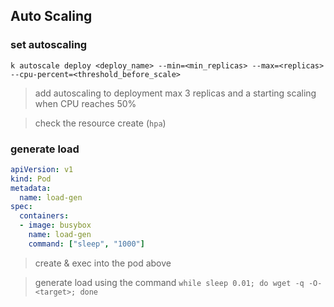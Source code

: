 ## Auto Scaling


### set autoscaling
`k autoscale deploy <deploy_name> --min=<min_replicas> --max=<replicas> --cpu-percent=<threshold_before_scale>`

> add autoscaling to deployment max 3 replicas and a starting scaling when CPU reaches 50%

> check the resource create (`hpa`)

### generate load

```yaml
apiVersion: v1
kind: Pod
metadata:
  name: load-gen
spec:
  containers:
  - image: busybox
    name: load-gen
    command: ["sleep", "1000"]
```

> create & exec into the pod above

> generate load using the command `while sleep 0.01; do wget -q -O- <target>; done`
